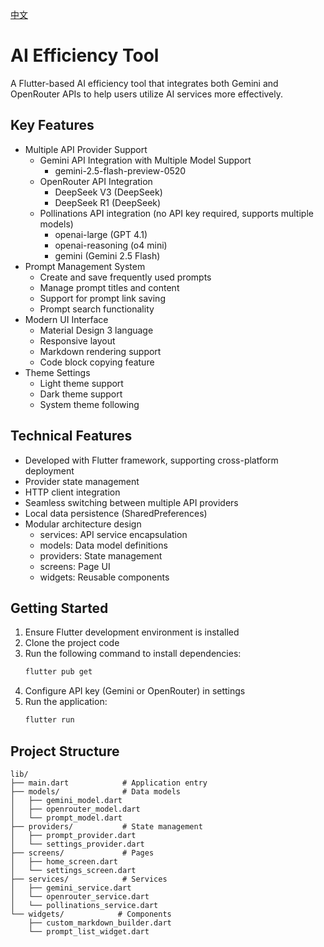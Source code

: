 [中文](README.md)

# AI Efficiency Tool

A Flutter-based AI efficiency tool that integrates both Gemini and OpenRouter APIs to help users utilize AI services more effectively.

## Key Features

- Multiple API Provider Support
  - Gemini API Integration with Multiple Model Support
    - gemini-2.5-flash-preview-0520
  - OpenRouter API Integration
    - DeepSeek V3 (DeepSeek)
    - DeepSeek R1 (DeepSeek)
  - Pollinations API integration (no API key required, supports multiple models)
    - openai-large (GPT 4.1)
    - openai-reasoning (o4 mini)
    - gemini (Gemini 2.5 Flash)
- Prompt Management System
  - Create and save frequently used prompts
  - Manage prompt titles and content
  - Support for prompt link saving
  - Prompt search functionality
- Modern UI Interface
  - Material Design 3 language
  - Responsive layout
  - Markdown rendering support
  - Code block copying feature
- Theme Settings
  - Light theme support
  - Dark theme support
  - System theme following

## Technical Features

- Developed with Flutter framework, supporting cross-platform deployment
- Provider state management
- HTTP client integration
- Seamless switching between multiple API providers
- Local data persistence (SharedPreferences)
- Modular architecture design
  - services: API service encapsulation
  - models: Data model definitions
  - providers: State management
  - screens: Page UI
  - widgets: Reusable components

## Getting Started

1. Ensure Flutter development environment is installed
2. Clone the project code
3. Run the following command to install dependencies:
   ```bash
   flutter pub get
   ```
4. Configure API key (Gemini or OpenRouter) in settings
5. Run the application:
   ```bash
   flutter run
   ```

## Project Structure

```
lib/
├── main.dart            # Application entry
├── models/              # Data models
│   ├── gemini_model.dart
│   ├── openrouter_model.dart
│   └── prompt_model.dart
├── providers/           # State management
│   ├── prompt_provider.dart
│   └── settings_provider.dart
├── screens/             # Pages
│   ├── home_screen.dart
│   └── settings_screen.dart
├── services/            # Services
│   ├── gemini_service.dart
│   └── openrouter_service.dart
│   └── pollinations_service.dart
└── widgets/            # Components
    ├── custom_markdown_builder.dart
    └── prompt_list_widget.dart
```